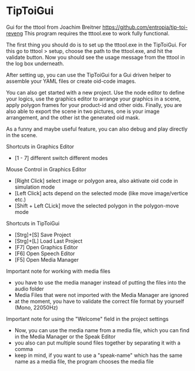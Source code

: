# TipToiGui

Gui for the tttool from Joachim Breitner https://github.com/entropia/tip-toi-reveng
This program requires the tttool.exe to work fully functional.

The first thing you should do is to set up the tttool.exe in the TipToiGui. 
For this go to tttool > setup, choose the path to the tttool.exe, and hit the validate button. 
Now you should see the usage message from the tttool in the log box underneath.

After setting up, you can use the TipToiGui for a Gui driven helper to assemble your YAML files or create oid-code images.

You can also get started with a new project. 
Use the node editor to define your logics, use the graphics editor to arrange your graphics in a scene, apply polygon frames for your product-id and other oids. 
Finally, you are also able to export the scene in two pictures, one is your image arrangement, and the other ist the generated oid mask.

As a funny and maybe useful feature, you can also debug and play directly in the scene.

Shortcuts in Graphics Editor
- [1 - 7] different switch different modes

Mouse Control in Graphics Editor
- [Right Click] select image or polygon area, also aktivate oid code in simulation mode
- [Left  Click] acts depend on the selected mode (like move image/vertice etc.)
- [Shift + Left CLick] move the selected polygon in the polygon-move mode

Shortcuts in TipToiGui
- [Strg]+[S] Save Project
- [Strg]+[L] Load Last Project
- [F7] Open Graphics Editor
- [F6] Open Speech Editor
- [F5] Open Media Manager

Important note for working with media files
- you have to use the media manager instead of putting the files into the audio folder
- Media Files that were not imported with the Media Manager are ignored
- at the moment, you have to validate the correct file format by yourself (Mono, 22050Hz)

Important note for using the "Welcome" field in the project settings
- Now, you can use the media name from a media file, which you can find in the Media Manager or the Speak Editor
- you also can put multiple sound files together by separating it with a comma
- keep in mind, if you want to use a "speak-name" which has the same name as a media file, the program chooses the media file

